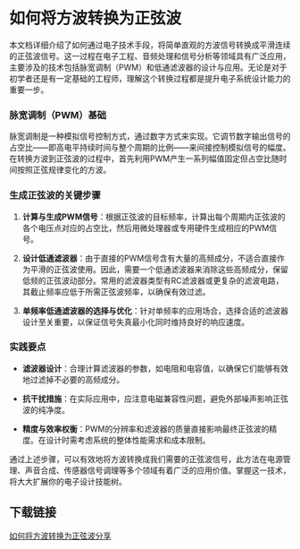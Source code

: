 # 如何将方波转换为正弦波

本文档详细介绍了如何通过电子技术手段，将简单直观的方波信号转换成平滑连续的正弦波信号。这一过程在电子工程、音频处理和信号分析等领域具有广泛应用，主要涉及的技术包括脉宽调制（PWM）和低通滤波器的设计与应用。无论是对于初学者还是有一定基础的工程师，理解这个转换过程都是提升电子系统设计能力的重要一步。

### 脉宽调制（PWM）基础

脉宽调制是一种模拟信号控制方式，通过数字方式来实现。它调节数字输出信号的占空比——即高电平持续时间与整个周期的比例——来间接控制模拟信号的幅度。在转换方波到正弦波的过程中，首先利用PWM产生一系列幅值固定但占空比随时间按照正弦规律变化的方波。

### 生成正弦波的关键步骤

1. **计算与生成PWM信号**：根据正弦波的目标频率，计算出每个周期内正弦波的各个电压点对应的占空比，然后用微处理器或专用硬件生成相应的PWM信号。

2. **设计低通滤波器**：由于直接的PWM信号含有大量的高频成分，不适合直接作为平滑的正弦波使用。因此，需要一个低通滤波器来消除这些高频成分，保留低频的正弦波动部分。常用的滤波器类型有RC滤波器或更复杂的滤波电路，其截止频率应低于所需正弦波频率，以确保有效过滤。

3. **单频率低通滤波器的选择与优化**：针对单频率的应用场合，选择合适的滤波器设计至关重要，以保证信号失真最小化同时维持良好的响应速度。

### 实践要点

- **滤波器设计**：合理计算滤波器的参数，如电阻和电容值，以确保它们能够有效地过滤掉不必要的高频成分。
  
- **抗干扰措施**：在实际应用中，应注意电磁兼容性问题，避免外部噪声影响正弦波的纯净度。

- **精度与效率权衡**：PWM的分辨率和滤波器的质量直接影响最终正弦波的精度。在设计时需考虑系统的整体性能需求和成本限制。

通过上述步骤，可以有效地将方波转换成我们需要的正弦波信号，此方法在电源管理、声音合成、传感器信号调理等多个领域有着广泛的应用价值。掌握这一技术，将大大扩展你的电子设计技能树。

## 下载链接

[如何将方波转换为正弦波分享](https://pan.quark.cn/s/7ba5c1ddc230)